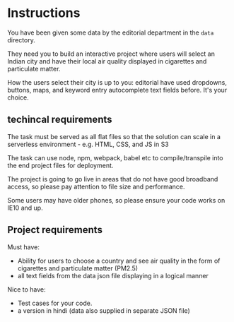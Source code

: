 # Instructions

You have been given some data by the editorial department in the `data` directory.

They need you to build an interactive project where users will select an Indian city and have their local air quality displayed in cigarettes and particulate matter.

How the users select their city is up to you: editorial have used dropdowns, buttons, maps, and keyword entry autocomplete text fields before. It's your choice.

## techincal requirements

The task must be served as all flat files so that the solution can scale in a serverless environment - e.g. HTML, CSS, and JS in S3

The task can use node, npm, webpack, babel etc to compile/transpile into the end project files for deployment. 

The project is going to go live in areas that do not have good broadband access, so please pay attention to file size and performance.

Some users may have older phones, so please ensure your code works on IE10 and up.

## Project requirements

Must have: 
- Ability for users to choose a country and see air quality in the form of cigarettes and particulate matter (PM2.5)
- all text fields from the data json file displaying in a logical manner

Nice to have:
- Test cases for your code.
- a version in hindi (data also supplied in separate JSON file)
